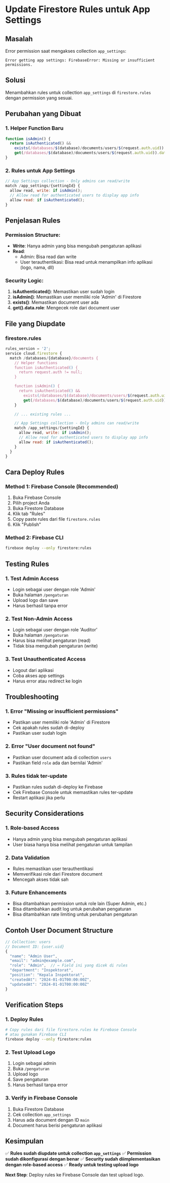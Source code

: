 # Update Firestore Rules untuk App Settings

## Masalah
Error permission saat mengakses collection `app_settings`:
```
Error getting app settings: FirebaseError: Missing or insufficient permissions.
```

## Solusi
Menambahkan rules untuk collection `app_settings` di `firestore.rules` dengan permission yang sesuai.

## Perubahan yang Dibuat

### 1. **Helper Function Baru**
```javascript
function isAdmin() {
  return isAuthenticated() && 
    exists(/databases/$(database)/documents/users/$(request.auth.uid)) &&
    get(/databases/$(database)/documents/users/$(request.auth.uid)).data.role == 'Admin';
}
```

### 2. **Rules untuk App Settings**
```javascript
// App Settings collection - Only admins can read/write
match /app_settings/{settingId} {
  allow read, write: if isAdmin();
  // Allow read for authenticated users to display app info
  allow read: if isAuthenticated();
}
```

## Penjelasan Rules

### **Permission Structure:**
- **Write**: Hanya admin yang bisa mengubah pengaturan aplikasi
- **Read**: 
  - Admin: Bisa read dan write
  - User terauthentikasi: Bisa read untuk menampilkan info aplikasi (logo, nama, dll)

### **Security Logic:**
1. **isAuthenticated()**: Memastikan user sudah login
2. **isAdmin()**: Memastikan user memiliki role 'Admin' di Firestore
3. **exists()**: Memastikan document user ada
4. **get().data.role**: Mengecek role dari document user

## File yang Diupdate

### **firestore.rules**
```javascript
rules_version = '2';
service cloud.firestore {
  match /databases/{database}/documents {
    // Helper functions
    function isAuthenticated() {
      return request.auth != null;
    }

    function isAdmin() {
      return isAuthenticated() && 
        exists(/databases/$(database)/documents/users/$(request.auth.uid)) &&
        get(/databases/$(database)/documents/users/$(request.auth.uid)).data.role == 'Admin';
    }

    // ... existing rules ...

    // App Settings collection - Only admins can read/write
    match /app_settings/{settingId} {
      allow read, write: if isAdmin();
      // Allow read for authenticated users to display app info
      allow read: if isAuthenticated();
    }
  }
}
```

## Cara Deploy Rules

### **Method 1: Firebase Console (Recommended)**
1. Buka Firebase Console
2. Pilih project Anda
3. Buka Firestore Database
4. Klik tab "Rules"
5. Copy paste rules dari file `firestore.rules`
6. Klik "Publish"

### **Method 2: Firebase CLI**
```bash
firebase deploy --only firestore:rules
```

## Testing Rules

### **1. Test Admin Access**
- Login sebagai user dengan role 'Admin'
- Buka halaman `/pengaturan`
- Upload logo dan save
- Harus berhasil tanpa error

### **2. Test Non-Admin Access**
- Login sebagai user dengan role 'Auditor'
- Buka halaman `/pengaturan`
- Harus bisa melihat pengaturan (read)
- Tidak bisa mengubah pengaturan (write)

### **3. Test Unauthenticated Access**
- Logout dari aplikasi
- Coba akses app settings
- Harus error atau redirect ke login

## Troubleshooting

### **1. Error "Missing or insufficient permissions"**
- Pastikan user memiliki role 'Admin' di Firestore
- Cek apakah rules sudah di-deploy
- Pastikan user sudah login

### **2. Error "User document not found"**
- Pastikan user document ada di collection `users`
- Pastikan field `role` ada dan bernilai 'Admin'

### **3. Rules tidak ter-update**
- Pastikan rules sudah di-deploy ke Firebase
- Cek Firebase Console untuk memastikan rules ter-update
- Restart aplikasi jika perlu

## Security Considerations

### **1. Role-based Access**
- Hanya admin yang bisa mengubah pengaturan aplikasi
- User biasa hanya bisa melihat pengaturan untuk tampilan

### **2. Data Validation**
- Rules memastikan user terauthentikasi
- Memverifikasi role dari Firestore document
- Mencegah akses tidak sah

### **3. Future Enhancements**
- Bisa ditambahkan permission untuk role lain (Super Admin, etc.)
- Bisa ditambahkan audit log untuk perubahan pengaturan
- Bisa ditambahkan rate limiting untuk perubahan pengaturan

## Contoh User Document Structure

```javascript
// Collection: users
// Document ID: {user.uid}
{
  "name": "Admin User",
  "email": "admin@example.com",
  "role": "Admin",  // ← Field ini yang dicek di rules
  "department": "Inspektorat",
  "position": "Kepala Inspektorat",
  "createdAt": "2024-01-01T00:00:00Z",
  "updatedAt": "2024-01-01T00:00:00Z"
}
```

## Verification Steps

### **1. Deploy Rules**
```bash
# Copy rules dari file firestore.rules ke Firebase Console
# atau gunakan Firebase CLI
firebase deploy --only firestore:rules
```

### **2. Test Upload Logo**
1. Login sebagai admin
2. Buka `/pengaturan`
3. Upload logo
4. Save pengaturan
5. Harus berhasil tanpa error

### **3. Verify in Firebase Console**
1. Buka Firestore Database
2. Cek collection `app_settings`
3. Harus ada document dengan ID `main`
4. Document harus berisi pengaturan aplikasi

## Kesimpulan

✅ **Rules sudah diupdate untuk collection `app_settings`**
✅ **Permission sudah dikonfigurasi dengan benar**
✅ **Security sudah diimplementasikan dengan role-based access**
✅ **Ready untuk testing upload logo**

**Next Step**: Deploy rules ke Firebase Console dan test upload logo.
